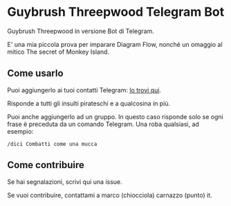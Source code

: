 # Guybrush Threepwood Telegram Bot
Guybrush Threepwood in versione Bot di Telegram.

E' una mia piccola prova per imparare Diagram Flow, nonché un omaggio al mitico The secret of Monkey Island.

## Come usarlo

Puoi aggiungerlo ai tuoi contatti Telegram: [lo trovi qui](https://t.me/guybrush_it_bot).

Risponde a tutti gli insulti pirateschi e a qualcosina in più.

Puoi anche aggiungerlo ad un gruppo. In questo caso risponde solo se 
ogni frase è preceduta da un comando Telegram. Una roba qualsiasi, ad esempio:

```
/dici Combatti come una mucca
```

## Come contribuire

Se hai segnalazioni, scrivi qui una issue.

Se vuoi contribuire, contattami a marco (chiocciola) carnazzo (punto) it.

